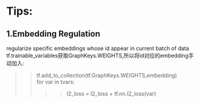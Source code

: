 # Tips:
## 1.Embedding Regulation
regularize specific embeddings whose id appear in current batch of data  
tf.trainable_variables获取GraphKeys.WEIGHTS,所以将id对应的embedding手动加入:  
>>tf.add_to_collection(tf.GraphKeys.WEIGHTS,embedding)  
>>for var in tvars:  
>>>>l2_loss = l2_loss + tf.nn.l2_loss(var)
